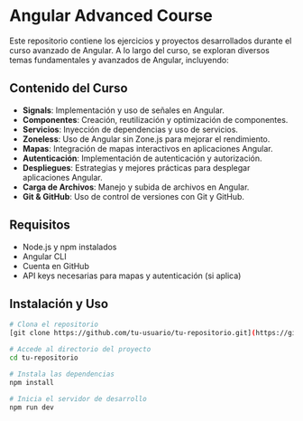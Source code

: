 # Angular Advanced Course

Este repositorio contiene los ejercicios y proyectos desarrollados durante el curso avanzado de Angular. A lo largo del curso, se exploran diversos temas fundamentales y avanzados de Angular, incluyendo:

## Contenido del Curso
- **Signals**: Implementación y uso de señales en Angular.
- **Componentes**: Creación, reutilización y optimización de componentes.
- **Servicios**: Inyección de dependencias y uso de servicios.
- **Zoneless**: Uso de Angular sin Zone.js para mejorar el rendimiento.
- **Mapas**: Integración de mapas interactivos en aplicaciones Angular.
- **Autenticación**: Implementación de autenticación y autorización.
- **Despliegues**: Estrategias y mejores prácticas para desplegar aplicaciones Angular.
- **Carga de Archivos**: Manejo y subida de archivos en Angular.
- **Git & GitHub**: Uso de control de versiones con Git y GitHub.

## Requisitos
- Node.js y npm instalados
- Angular CLI
- Cuenta en GitHub
- API keys necesarias para mapas y autenticación (si aplica)

## Instalación y Uso
```sh
# Clona el repositorio
[git clone https://github.com/tu-usuario/tu-repositorio.git](https://github.com/LeonardoFate/AngularTypescriptCourse.git)

# Accede al directorio del proyecto
cd tu-repositorio

# Instala las dependencias
npm install

# Inicia el servidor de desarrollo
npm run dev
```


